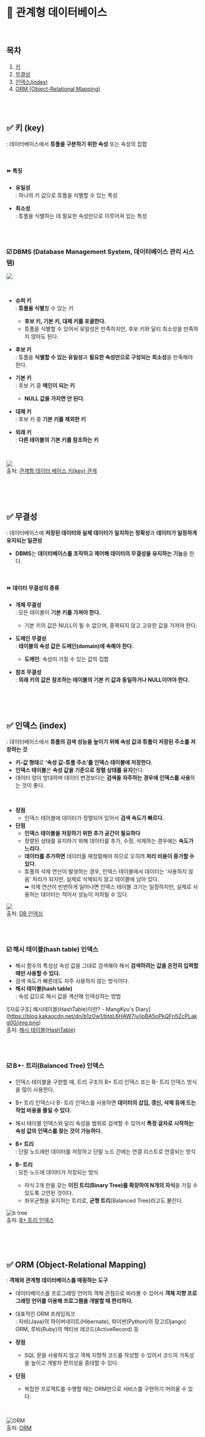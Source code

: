 
# 📌 관계형 데이터베이스

<br/>

## 목차
1. [키](#-키-key)
2. [무결성](#-무결성)
3. [인덱스(index)](#-인덱스-index)
3. [ORM (Object-Relational Mapping)](#-orm-object-relational-mapping)

<br/><br/>

## ✅ 키 (key)
: 데이터베이스에서 **튜플을 구분하기 위한 속성** 또는 속성의 집합

<br/>

#### ⏩ 특징
- **유일성** <br/>
: 하나의 키 값으로 튜플을 식별할 수 있는 특성

- **최소성** <br/>
: 튜플을 식별하는 데 필요한 속성만으로 이루어져 있는 특성

<br/><br/>

### ☑️ DBMS (Database Management System, 데이터베이스 관리 시스템)
![](https://blog.kakaocdn.net/dn/3Cvob/btrD2HnIUWH/A1oy821s7DTTafXkvA59Y1/img.jpg)

<br/>

- **슈퍼 키** <br/>
: **튜플을 식별**할 수 있는 키
  - **후보 키, 기본 키, 대체 키를 포괄한다.**
  - 튜플을 식별할 수 있어서 유일성은 만족하지만, 후보 키와 달리 최소성을 만족하지 않아도 된다.


- **후보 키** <br/>
: 튜플을 **식별할 수 있는 유일성**과 **필요한 속성만으로 구성되는 최소성**을 만족해야 한다.


- **기본 키** <br/>
: 후보 키 중 **메인이 되는 키**
  - **NULL 값을 가지면 안 된다.**


- **대체 키** <br/>
: 후보 키 중 **기본 키를 제외한 키**


- **외래 키** <br/>
: **다른 테이블의 기본 키를 참조하는 키**

<br/>

![](https://blog.kakaocdn.net/dn/GbnxR/btrD3R5jrRC/Y6omYOD9K5crfIjGngGWgk/img.jpg) <br/>
출처: [관계형 데이터 베이스 키(key) 관계](https://com789.tistory.com/40)

<br/><br/>
<br/>
  
## ✅ 무결성 
: 데이터베이스에 **저장된 데이터와 실제 데이터가 일치하는 정확성**과 **데이터가 일정하게 유지되는 일관성**
- **DBMS**는 **데이터베이스를 조작하고 제어해 데이터의 무결성을 유지하는 기능**을 한다.

<br/>

#### ⏩ 데이터 무결성의 종류
- **개체 무결성** <br/>
: 모든 테이블이 **기본 키를 가져야 한다.**
  - 기본 키의 값은 NULL이 될 수 없으며, 중복되지 않고 고유한 값을 가져야 한다.

- **도메인 무결성** <br/>
: **테이블의 속성 값은 도메인(domain)에 속해야 한다.**  
  - **도메인**: 속성이 가질 수 있는 값의 집합

- **참조 무결성** <br/>
: **외래 키의 값은 참조하는 테이블의 기본 키 값과 동일하거나 NULL이어야 한다.**

<br/><br/>
<br/>

## ✅ 인덱스 (index)
: 데이터베이스에서 **튜플의 검색 성능을 높이기 위해 속성 값과 튜플이 저장된 주소를 저장하는 것**
- **키-값 형태**로 **‘속성 값-튜플 주소’를 인덱스 테이블에 저장한다.**
- **인덱스 테이블**은 **속성 값을 기준으로 정렬 상태를 유지**한다. 
- 데이터 양이 방대하며 데이터 변경보다는 **검색을 자주하는 경우에 인덱스를 사용**하는 것이 좋다.

<br/>

- **장점**
  - 인덱스 테이블에 데이터가 정렬되어 있어서 **검색 속도가 빠르다.**
- **단점**
  - **인덱스 테이블을 저장하기 위한 추가 공간이 필요하다**
  - 정렬된 상태를 유지하기 위해 데이터를 추가, 수정, 삭제하는 경우에는 **속도가 느리다.**
  - **데이터를 추가하면** 데이터를 재정렬해야 하므로 오히려 **처리 비용이 증가할 수 있다.**
  - 튜플의 삭제 연산이 발생하는 경우, 인덱스 테이블에서 데이터는 ‘사용하지 않음’ 처리가 되지만, 실제로 삭제되지 않고 테이블에 남아 있다. <br/>
➡︎ 삭제 연산이 빈번하게 일어나면 인덱스 테이블 크기는 일정하지만, 실제로 사용하는 데이터는 적어서 성능이 저하될 수 있다. 

![](https://images.velog.io/images/bsjp400/post/f0417278-986a-4599-99b1-5468abf2610d/image.png) <br/>
출처: [DB 인덱싱](https://velog.io/@bsjp400/Database-DB-%EC%9D%B8%EB%8D%B1%EC%8B%B1Indexing%EC%9D%B4%EB%9E%80)

<br/><br/>

### ☑️ 해시 테이블(hash table) 인덱스
- 해시 함수의 특성상 속성 값을 그대로 검색해야 해서 **검색하려는 값을 온전히 입력할 때만 사용할 수 있다.**
- 검색 속도가 빠른데도 자주 사용하지 않는 방식이다.
- **해시 테이블(hash table)** <br/>
: 속성 값으로 해시 값을 계산해 인덱싱하는 방법

![자료구조] 해시테이블(HashTable)이란? - MangKyu's Diary](https://blog.kakaocdn.net/dn/b1zOw1/btqL6HAW7jy/jpBA5pPkQFnfiZcPLakg00/img.png) <br/>
출처: [해시 테이블(HashTable)](https://mangkyu.tistory.com/102)



<br/><br/>

### ☑️ B+- 트리(Balanced Tree) 인덱스
- 인덱스 테이블을 구현할 때, 트리 구조의 B+ 트리 인덱스 또는 B- 트리 인덱스 방식을 많이 사용한다. 
- B+ 트리 인덱스나 B- 트리 인덱스를 사용하면 **데이터의 삽입, 갱신, 삭제 등에 드는 작업 비용을 줄일 수 있다.** 
- 해시 테이블 인덱스와 달리 속성을 범위로 검색할 수 있어서 **특정 글자로 시작하는 속성 값의 인덱스를 찾는 것이 가능하다.**


- **B+ 트리** <br/>
: 단말 노드에만 데이터를 저장하고 단말 노드 간에는 연결 리스트로 연결되는 방식 

- **B- 트리** <br/>
: 모든 노드에 데이터가 저장되는 방식
  - 자식 2개 만을 갖는 **이진 트리(Binary Tree)를 확장하여 N개의 자식**을 가질 수 있도록 고안된 것이다. 
  - 좌우균형을 유지하는 트리로, **균형 트리**(Balanced Tree)라고도 불린다.


![b tree](https://hudi.blog/static/378b55f32605282064580be234470e9a/ca1dc/b-tree.png) <br/>
출처: [B+ 트리 인덱스](https://hudi.blog/db-index-and-indexing-algorithms/)

<br/><br/>
<br/>

## ✅ ORM (Object-Relational Mapping)
: **객체와 관계형 데이터베이스를 매핑하는 도구**
- 데이터베이스를 프로그래밍 언어의 객체 관점으로 바라볼 수 있어서 **객체 지향 프로그래밍 언어를 이용해 프로그램을 개발할 때 편리하다.**
- 대표적인 ORM 프레임워크 <br/>
: 자바(Java)의 하이버네이트(Hibernate), 파이썬(Python)의 장고(Django) ORM, 루비(Ruby)의 액티브 레코드(ActiveRecord) 등


- **장점** <br/>
  - SQL 문을 사용하지 않고 객체 지향적 코드를 작성할 수 있어서 코드의 가독성을 높이고 개발자 편의성을 증대할 수 있다. 
- **단점** <br/>
  - 복잡한 프로젝트를 수행할 때는 ORM만으로 서비스를 구현하기 어려울 수 있다.

<br/>

![ORM](https://i0.wp.com/hanamon.kr/wp-content/uploads/2021/09/ORM.png?resize=601%2C306&ssl=1) <br/>
출처: [ORM](https://hanamon.kr/orm%EC%9D%B4%EB%9E%80-nodejs-lib-sequelize-%EC%86%8C%EA%B0%9C/)


<br/><br/>

